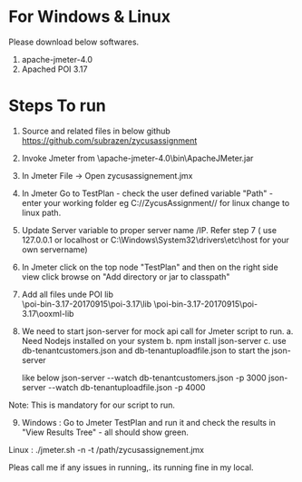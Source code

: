 For Windows & Linux
===========
Please download below softwares. 
1. apache-jmeter-4.0 
2. Apached POI 3.17

Steps To run
============
1. Source and related files in below github
https://github.com/subrazen/zycusassignment

2. Invoke Jmeter from \apache-jmeter-4.0\bin\ApacheJMeter.jar
3. In Jmeter File -> Open zycusassignement.jmx
4. In Jmeter Go to TestPlan - check the user defined variable "Path" - enter your working folder eg C://ZycusAssignment//   for linux change to linux path.
5. Update Server variable to proper server name /IP.  Refer step 7 ( use 127.0.0.1 or localhost or C:\Windows\System32\drivers\etc\host for your own servername)
6. In Jmeter click on the top node "TestPlan" and then on the right side view click browse on "Add directory or jar to classpath"  
7. Add all files unde POI lib  
	\poi-bin-3.17-20170915\poi-3.17\lib
	\poi-bin-3.17-20170915\poi-3.17\ooxml-lib

8. We need to start json-server for mock api call for Jmeter script to run.
	a. Need Nodejs installed on your system
	b. npm install json-server
	c. use db-tenantcustomers.json and db-tenantuploadfile.json to start the json-server
	
	like below
	json-server --watch db-tenantcustomers.json -p 3000
	json-server --watch db-tenantuploadfile.json -p 4000
	
Note: This is mandatory for our script to run.

9. Windows : Go to Jmeter TestPlan and run it and check the results in "View Results Tree" - all should show green.

Linux : ./jmeter.sh -n -t /path/zycusassignement.jmx

Pleas call me if any issues in running,. its running fine in my local.

